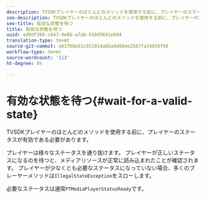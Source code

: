```yaml
---
description: TVSDKプレイヤーのほとんどのメソッドを使用する前に、プレイヤーのステータスが有効である必要があります。
seo-description: TVSDKプレイヤーのほとんどのメソッドを使用する前に、プレイヤーのステータスが有効である必要があります。
seo-title: 有効な状態を待つ
title: 有効な状態を待つ
uuid: ad9df366-c443-4e6b-a7ab-658d5691eb94
translation-type: tm+mt
source-git-commit: a63768e51c911914a6ba9d884e2587fa34939f9d
workflow-type: tm+mt
source-wordcount: '113'
ht-degree: 0%

---
```



# 有効な状態を待つ{#wait-for-a-valid-state}

TVSDKプレイヤーのほとんどのメソッドを使用する前に、プレイヤーのステータスが有効である必要があります。

プレイヤーは様々なステータスを通り抜けます。 プレイヤーが正しいステータスになるのを待つと、メディアリソースが正常に読み込まれたことが確認されます。 プレイヤーが少なくとも必要なステータスになっていない場合、多くのプレーヤーメソッドは`IllegalStateException`をスローします。

必要なステータスは通常`PTMediaPlayerStatusReady`です。